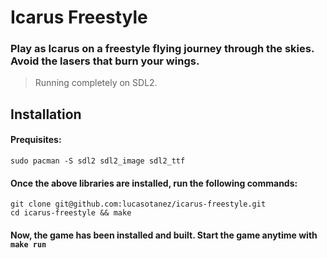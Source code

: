 # Icarus Freestyle 

### Play as Icarus on a freestyle flying journey through the skies. Avoid the lasers that burn your wings.

> Running completely on SDL2.

## Installation

#### Prequisites:
`sudo pacman -S sdl2 sdl2_image sdl2_ttf`

#### Once the above libraries are installed, run the following commands: <br>
`git clone git@github.com:lucasotanez/icarus-freestyle.git`
<br>
`cd icarus-freestyle && make`

#### Now, the game has been installed and built. Start the game anytime with `make run`
